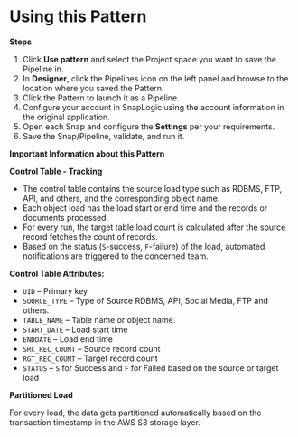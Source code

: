 # Using this Pattern

**Steps**

1. Click **Use pattern** and select the Project space you want to save the Pipeline in.
2. In **Designer**, click the Pipelines icon on the left panel and browse to the location where you saved the Pattern.
3. Click the Pattern to launch it as a Pipeline.
4. Configure your account in SnapLogic using the account information in the original application.
5. Open each Snap and configure the **Settings** per your requirements.
6. Save the Snap/Pipeline, validate, and run it.

**Important Information about this Pattern**

**Control Table - Tracking**

* The control table contains the source load type such as RDBMS, FTP, API, and others, and the corresponding object name.&#x20;
* Each object load has the load start or end time and the records or documents processed.&#x20;
* For every run, the target table load count is calculated after the source record fetches the count of records.&#x20;
* Based on the status (`S`-success, `F`-failure) of the load, automated notifications are triggered to the concerned team.

**Control Table Attributes:**

* `UID` – Primary key
* `SOURCE_TYPE` – Type of Source RDBMS, API, Social Media, FTP and others.
* `TABLE_NAME` – Table name or object name.
* `START_DATE` – Load start time
* `ENDDATE` – Load end time
* `SRC_REC_COUNT` – Source record count
* `RGT_REC_COUNT` – Target record count
* `STATUS` – `S` for Success and `F` for Failed based on the source or target load

**Partitioned Load**

For every load, the data gets partitioned automatically based on the transaction timestamp in the AWS S3 storage layer.
